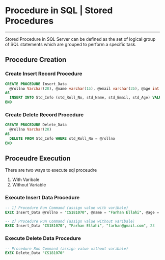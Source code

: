 # Procedure in SQL | Stored Procedures
____

Stored Procedure in SQL Server can be defined as the set of logical group of SQL statements which are grouped to perform a specific task.


## Procedure Creation

### Create Insert Record Procedure

```SQL
CREATE PROCEDURE Insert_Data
  @rollno Varchar(20), @name varchar(15), @email varchar(35), @age int
AS
  INSERT INTO Std_Info (std_Roll_No, std_Name, std_Email, std_Age) VALUES (@rollno, @name, @email, @age)
END
```

### Create Delete Record Procedure

```SQL
CREATE PROCEDURE Delete_Data
  @rollno Varchar(20)
AS
  DELETE FROM Std_Info WHERE std_Roll_No = @rollno
END
```

## Proceudre Execution

There are two ways to execute sql proceudre

1. With Varibale
1. Without Variable
  
### Execute Insert Data Procedure
```SQL
-- 1] Procedure Run Command (assign value with varibale)
EXEC Insert_Data @rollno = "CS181070", @name = "Farhan Ellahi", @age = 23, @email = "farhan@gmail.com"

-- 2] Procedure Run Command (assign value without varibale) 
EXEC Insert_Data "CS181070", "Farhan Ellahi", "farhan@gmail.com", 23
```

### Execute Delete Data Procedure

```SQL
-- Procedure Run Command (assign value without varibale) 
EXEC Delete_Data "CS181070"
```
